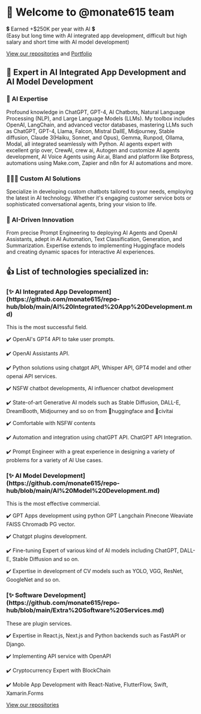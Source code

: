 <h1>👋 Welcome to @monate615 team</h1>
<p>💲 Earned +$250K per year with AI 💲 <br />(Easy but long time with AI integrated app development, difficult but high salary and short time with AI model development)</p>
<a href="https://github.com/monate615/repo-hub/blob/main/README.md">View our repositories</a> and 
<a href="https://monate615.github.io/portfolio/">Portfolio</a>
<h2>💪 Expert in AI Integrated App Development and AI Model Development</h2>
<h3>💎 AI Expertise</h3>
<p>Profound knowledge in ChatGPT, GPT-4, AI Chatbots, Natural Language Processing (NLP), and Large Language Models (LLMs). My toolbox includes OpenAI, LangChain, and advanced vector databases, mastering LLMs such as ChatGPT, GPT-4, Llama, Falcon, Mistral DallE, Midjourney, Stable diffusion, Claude 3(Haiku, Sonnet, and Opus), Gemma, Runpod, Ollama, Modal, all integrated seamlessly with Python. AI agents expert with excellent grip over, CrewAI, crew ai, Autogen and customize AI agents development, AI Voice Agents using Air.ai, Bland and platform like Botpress, automations using Make.com, Zapier and n8n for AI automations and more.</p>
<h3>👨🏼‍💻 Custom AI Solutions</h3>
<p>Specialize in developing custom chatbots tailored to your needs, employing the latest in AI technology. Whether it's engaging customer service bots or sophisticated conversational agents, bring your vision to life.</p>
<h3>🦾 AI-Driven Innovation</h3>
<p>From precise Prompt Engineering to deploying AI Agents and OpenAI Assistants, adept in AI Automation, Text Classification, Generation, and Summarization. Expertise extends to implementing Huggingface models and creating dynamic spaces for interactive AI experiences.</p>
<h2>👍 List of technologies specialized in:</h2>
<h3>[✨ AI Integrated App Development](https://github.com/monate615/repo-hub/blob/main/AI%20Integrated%20App%20Development.md)</h3>
This is the most successful field.
<p>✔️ OpenAI's GPT4 API to take user prompts.</p>
<p>✔️ OpenAI Assistants API.</p>
<p>✔️ Python solutions using chatgpt API, Whisper API, GPT4 model and other openai API services.</p>
<p>✔️ NSFW chatbot developments, AI influencer chatbot development</p>
<p>✔️ State-of-art Generative AI models such as Stable Diffusion, DALL-E, DreamBooth, Midjourney and so on from 💖huggingface and 💖civitai</p>
<p>✔️ Comfortable with NSFW contents</p>
<p>✔️ Automation and integration using chatGPT API. ChatGPT API Integration.</p>
<p>✔️ Prompt Engineer with a great experience in designing a variety of problems for a variety of AI Use cases.</p>
<h3>[✨ AI Model Development](https://github.com/monate615/repo-hub/blob/main/AI%20Model%20Development.md)</h3>
This is the most effective commercial.
<p>✔️ GPT Apps development using python GPT Langchain Pinecone Weaviate FAISS Chromadb PG vector.</p>
<p>✔️ Chatgpt plugins development.</p>
<p>✔️ Fine-tuning Expert of various kind of AI models including ChatGPT, DALL-E, Stable Diffusion and so on.</p>
<p>✔️ Expertise in development of CV models such as YOLO, VGG, ResNet, GoogleNet and so on.</p>
<h3>[✨ Software Development](https://github.com/monate615/repo-hub/blob/main/Extra%20Software%20Services.md)</h3>
These are plugin services.
<p>✔️ Expertise in React.js, Next.js and Python backends such as FastAPI or Django.</p>
<p>✔️ Implementing API service with OpenAPI</p>
<p>✔️ Cryptocurrency Expert with BlockChain</p>
<p>✔️ Mobile App Development with React-Native, FlutterFlow, Swift, Xamarin.Forms</p>
<a href="https://github.com/monate615/repo-hub/blob/main/README.md">View our repositories</a>
